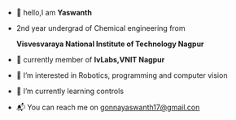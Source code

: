 - 👋 hello,I am **Yaswanth**
- 2nd year undergrad of Chemical engineering from 
  
  **Visvesvaraya National Institute of Technology Nagpur**
- :robot: currently member of **IvLabs,VNIT Nagpur**
- 👀 I’m interested in Robotics, programming and computer vision 

- :mechanical_arm: I’m currently learning controls
- :mailbox_with_mail: You can reach me on gonnayaswanth17@gmail.con

<!---
yaswanth1701/yaswanth1701 is a ✨ special ✨ repository because its `README.md` (this file) appears on your GitHub profile.
You can click the Preview link to take a look at your changes.
--->
